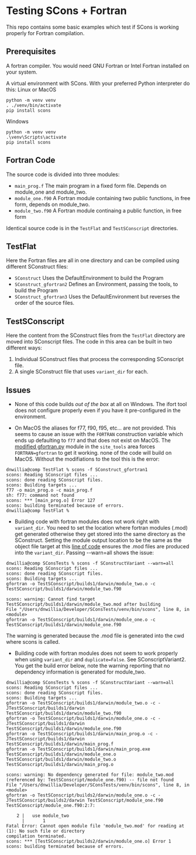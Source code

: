 Testing SCons + Fortran
=======================

This repo contains some basic examples which test if SCons is working properly
for Fortran compilation.

Prerequisites
-------------

A fortran compiler.  You would need GNU Fortran or Intel Fortran installed on your system.

A virtual environment with SCons.  With your preferred Python interpreter do this:
Linux or MacOS
```
python -m venv venv
. ./venv/bin/activate
pip install scons
```

Windows
```
python -m venv venv
.\venv\Scripts\activate
pip install scons
```


Fortran Code
------------

The source code is divided into three modules:

- `main_prog.f` The main program in a fixed form file.  Depends on module_one
  and module_two.
- `module_one.f90`  A Fortran module containing two public functions, in free
  form, depends on module_two.
- `module_two.f90`  A Fortran module continaing a public function, in free form

Identical source code is in the `TestFlat` and `TestSConscript` directories.

TestFlat
--------

Here the Fortran files are all in one directory and can be compiled using
different SConstruct files:

- `SConstruct`  Uses the DefaultEnvironment to build the Program
- `SConstruct_gfortran2`  Defines an Environment, passing the tools, to build the
  Program
- `SConstruct_gfortran3`  Uses the DefaultEnvironment but reverses the order of
  the source files.

TestSConscript
--------------

Here the content from the SConstruct files from the `TestFlat` directory are
moved into SConscript files.  The code in this area can be built in two
different ways:

1. Individual SConstruct files that process the corresponding SConscript file.
2. A single SConstruct file that uses `variant_dir` for each.

Issues
------

- None of this code builds _out of the box_ at all on Windows.  The ifort tool
  does not configure properly even if you have it pre-configured in the
  environment.

- On MacOS the aliases for f77, f90, f95, etc... are not provided.  This seems
  to cause an issue with the `FORTRAN` construction variable which ends up
  defaulting to `f77` and that does not exist on MacOS.  The [modified
  gfortran.py](https://github.com/dnwillia/SConsTests/blob/aa123b01eab21b2a108a1d703f6d506564c918ac/site_scons/site_tools/gfortran.py#L45)
  module in the `site_tools` area forces `FORTRAN=gfortran` to get it working.
  none of the code will build on MacOS.  Without the modifiations to the tool
  this is the error:

```
dnwillia@comp TestFlat % scons -f SConstruct_gfortran1
scons: Reading SConscript files ...
scons: done reading SConscript files.
scons: Building targets ...
f77 -o main_prog.o -c main_prog.f
sh: f77: command not found
scons: *** [main_prog.o] Error 127
scons: building terminated because of errors.
dnwillia@comp TestFlat % 
```

- Building code with fortran modules does not work right with `variant_dir`. You
  need to set the location where fortran modules (.mod) get generated otherwise
  they get stored into the same directory as the SConstruct.  Setting the module
  output location to be the same as the object file target at this [line of
  code](https://github.com/dnwillia/SConsTests/blob/aa123b01eab21b2a108a1d703f6d506564c918ac/site_scons/site_tools/gfortran.py#L59)
  ensures the .mod files are produced into the `variant_dir`.  Passing --warn=all shows the issue:

```
dnwillia@comp SConsTests % scons -f SConstructVariant --warn=all
scons: Reading SConscript files ...
scons: done reading SConscript files.
scons: Building targets ...
gfortran -o TestSConscript/builds1/darwin/module_two.o -c TestSConscript/builds1/darwin/module_two.f90

scons: warning: Cannot find target TestSConscript/builds1/darwin/module_two.mod after building
File "/Users/dnwillia/Developer/SConsTests/venv/bin/scons", line 8, in <module>
gfortran -o TestSConscript/builds1/darwin/module_one.o -c TestSConscript/builds1/darwin/module_one.f90
```

The warning is generated because the .mod file is generated into the cwd where
scons is called.

- Building code with fortran modules does not seem to work properly when using
  `variant_dir` and `duplicate=False`. See SConscriptVariant2. You get the build
  error below, note the warning reporting that no dependency information is
  generated for module_two.

```
dnwillia@comp SConsTests % scons -f SConstructVariant --warn=all
scons: Reading SConscript files ...
scons: done reading SConscript files.
scons: Building targets ...
gfortran -o TestSConscript/builds1/darwin/module_two.o -c -JTestSConscript/builds1/darwin TestSConscript/builds1/darwin/module_two.f90
gfortran -o TestSConscript/builds1/darwin/module_one.o -c -JTestSConscript/builds1/darwin TestSConscript/builds1/darwin/module_one.f90
gfortran -o TestSConscript/builds1/darwin/main_prog.o -c -JTestSConscript/builds1/darwin TestSConscript/builds1/darwin/main_prog.f
gfortran -o TestSConscript/builds1/darwin/main_prog.exe TestSConscript/builds1/darwin/module_one.o TestSConscript/builds1/darwin/module_two.o TestSConscript/builds1/darwin/main_prog.o

scons: warning: No dependency generated for file: module_two.mod (referenced by: TestSConscript/module_one.f90) -- file not found
File "/Users/dnwillia/Developer/SConsTests/venv/bin/scons", line 8, in <module>
gfortran -o TestSConscript/builds2/darwin/module_one.o -c -JTestSConscript/builds2/darwin TestSConscript/module_one.f90
TestSConscript/module_one.f90:2:7:

    2 |   use module_two
      |       1
Fatal Error: Cannot open module file 'module_two.mod' for reading at (1): No such file or directory
compilation terminated.
scons: *** [TestSConscript/builds2/darwin/module_one.o] Error 1
scons: building terminated because of errors.
```
